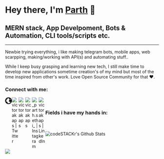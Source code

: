 # Hey there, I'm [Parth][website] 👋
## MERN stack, App Develpoment, Bots & Automation, CLI tools/scripts etc.
---
Newbie trying everything, i like making telegram bots, mobile apps, web scarpping, making/working with API(s) and automating stuff..

While I keep busy grasping and learning new tech, I still make time to develop new applications sometime creation's of my mind but most of the time inspired from other's work. Love Open Source Community for that ❤️.

### Connect with me:

[<img align="left" alt="victorakaps" width="22px" src="https://raw.githubusercontent.com/iconic/open-iconic/master/svg/globe.svg" />][website]
[<img align="left" alt="victorakaps | Twitter" width="22px" src="https://cdn.jsdelivr.net/npm/simple-icons@v3/icons/twitter.svg" />][twitter]
[<img align="left" onclick="window.open('anotherpage.html', '_blank');" alt="victorakaps" width="22px" src="https://cdn.jsdelivr.net/npm/simple-icons@v3/icons/facebook.svg" />][facebook]
[<img align="left" alt="victorakaps" width="22px" src="https://cdn.jsdelivr.net/npm/simple-icons@v3/icons/telegram.svg" />][telegram]
[<img align="left" alt="_parth.sethi_ | Instagram" width="22px" src="https://cdn.jsdelivr.net/npm/simple-icons@v3/icons/instagram.svg" />][instagram]
[<img align="left" alt="victorakaps | LinkedIn" width="22px" src="https://cdn.jsdelivr.net/npm/simple-icons@v3/icons/linkedin.svg" />][linkedin]
<br />

### Fields i have my hands in:


<img align="left" src="https://i.imgur.com/yE5f3aT.png" width="500px"/>

<br />
<br />
<img alt="codeSTACKr's Github Stats" src="https://github-readme-stats.vercel.app/api?username=victorakaps&show_icons=true&hide_border=true&count_private=true" /> 

<br />

[website]: https://parthsethi.me/
[twitter]: https://twitter.com/victorakaps
[instagram]: https://instagram.com/_parth.sethi_
[linkedin]: https://linkedin.com/in/victorakaps
[facebook]: https://facebook.com/victorakaps
[telegram]: https://t.me/victorakaps
